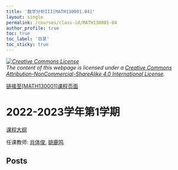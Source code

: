 ```yaml
---
title: '数学分析III[MATH130001.04]'
layout: single
permalink: /courses/class-id/MATH130001-04
author_profile: true
toc: true
toc_label: '目录'
toc_sticky: true
---
```



<div class='notice--warning'>
	<p><i><a rel='license' href='http://creativecommons.org/licenses/by-nc-sa/4.0/'><img alt='Creative Commons License' style='border-width:0' src='https://i.creativecommons.org/l/by-nc-sa/4.0/88x31.png' /></a><br /> The content of this webpage is licensed under a <a rel='license' href='http://creativecommons.org/licenses/by-nc-sa/4.0/'>Creative Commons Attribution-NonCommercial-ShareAlike 4.0 International License</a>.</i></p>
</div>

<a href='https://fdu-math.github.io/courses/MATH130001'>链接至[MATH130001]课程页面</a>


# 2022-2023学年第1学期
<a href='https://fdu-math.github.io/courses/syllabus/MATH130001.04-2022-2023-1 (Encrypted).pdf'>课程大纲</a>

任课教师: <a href='https://fdu-math.github.io/teachers/肖体俊'>肖体俊</a>, <a href='https://fdu-math.github.io/teachers/姚鹿鸣'>姚鹿鸣</a>


## Posts

